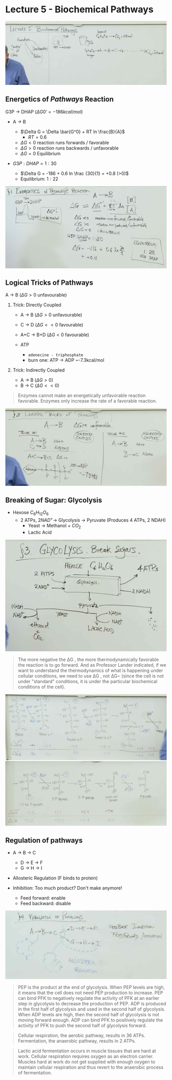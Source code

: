 # Lecture 5 - Biochemical Pathways
![](./G05_1.jpg)

## Energetics of _Pathways_ Reaction
G3P -> DHAP ($\Delta G0'=-186 kcal/mol$)

- A -> B
	- $\Delta G = \Delta \bar{G^0} + RT ln \frac{B}{A}$
		- $RT = 0.6$
	- $\Delta G < 0$ reaction runs forwards / favorable
	- $\Delta G > 0$ reaction runs backwards / unfavorable
	- $\Delta G = 0$ Equilibrium

- $G3P:DHAP = 1:30$
	- $\Delta G = -186 + 0.6 ln \frac {30}{1} = +0.8 (>0)$
	- Equilibrium: $1:22$

![](./G05_2.jpg)


## Logical Tricks of Pathways
A -> B ($\Delta G > 0$ unfavourable)

1. Trick: Directly Coupled
	- A -> B ($\Delta G > 0$ unfavourable)
	- C -> D ($\Delta G << 0$ favourable)
	- A+C -> B+D ($\Delta G < 0$ favourable)

	- ATP
		- `adenecine - triphosphate`
		- burn one: ATP -> ADP ~-7.3kcal/mol

2. Trick: Indirectly Coupled
	- A -> B ($\Delta G > 0$)
	- B -> C ($\Delta G << 0$)

> Enzymes cannot make an energetically unfavorable reaction favorable. Enzymes only increase the rate of a favorable reaction.

![](./G05_3.jpg)


## Breaking of Sugar: Glycolysis
- Hexose $C_6 H_{12} O_6$
	- 2 ATPs, $2NAD^+$->  Glycolysis -> Pyruvate (Produces 4 ATPs, 2 NDAH)
		- Yeast -> Methanol + $CO_2$
		- Lactic Acid

![](./G05_4.jpg)

> The more negative the  ΔG , the more thermodynamically favorable the reaction is to go forward. And as Professor Lander indicated, if we want to understand the thermodynamics of what is happening under cellular conditions, we need to use  ΔG , not  ΔG∘  (since the cell is not under "standard" conditions, it is under the particular biochemical conditions of the cell).

![](./G05_5.jpg)
![](./G05_6.jpg)


## Regulation of pathways
- A -> B -> C
	- D -> E -> F
	- G -> H -> I

- Allosteric Regulation (F binds to protein)
- Inhibition: Too much product? Don't make anymore!
	- Feed forward: enable
	- Feed backward: disable

![](./G05_7.jpg)

> PEP is the product at the end of glycolysis. When PEP levels are high, it means that the cell does not need PEP production to increase. PEP can bind PFK to negatively regulate the activity of PFK at an earlier step in glycolysis to decrease the production of PEP. ADP is produced in the first half of glycolysis and used in the second half of glycolysis. When ADP levels are high, then the second half of glycolysis is not moving forward enough. ADP can bind PFK to positively regulate the activity of PFK to push the second half of glycolysis forward.

> Cellular respiration, the aerobic pathway, results in 36 ATPs. Fermentation, the anaerobic pathway, results in 2 ATPs.

> Lactic acid fermentation occurs in muscle tissues that are hard at work. Cellular respiration requires oxygen as an electron carrier. Muscles hard at work do not get supplied with enough oxygen to maintain cellular respiration and thus revert to the anaerobic process of fermentation.

